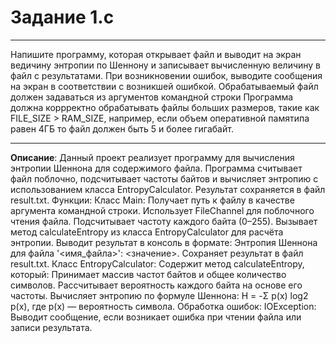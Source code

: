 # Задание 1.c
***
Напишите программу, которая открывает файл и выводит на экран ведичину энтропии по Шеннону и записывает вычисленную величину в файл с результатами.
При возникновении ошибок, выводите сообщения на экран в соответствии с возникшей ошибкой.
Обрабатываемый файл должен задаваться из аргументов командной строки
Программа должна коррректно обрабатывать файлы больших размеров, такие как FILE_SIZE > RAM_SIZE, например, если объем оперативной памятипа равен 4ГБ то файл должен быть 5 и более гигабайт.
***

**Описание**: Данный проект реализует программу для вычисления энтропии Шеннона для содержимого файла. Программа считывает файл поблочно, подсчитывает частоты байтов и вычисляет энтропию с использованием класса EntropyCalculator. Результат сохраняется в файл result.txt.
Функции:
Класс Main:
    Получает путь к файлу в качестве аргумента командной строки.
    Использует FileChannel для поблочного чтения файла.
    Подсчитывает частоту каждого байта (0–255).
    Вызывает метод calculateEntropy из класса EntropyCalculator для расчёта энтропии.
    Выводит результат в консоль в формате: Энтропия Шеннона для файла '<имя_файла>': <значение>.
    Сохраняет результат в файл result.txt.
Класс EntropyCalculator:
    Содержит метод calculateEntropy, который:
        Принимает массив частот байтов и общее количество символов.
        Рассчитывает вероятность каждого байта на основе его частоты.
        Вычисляет энтропию по формуле Шеннона: H = -Σ p(x) log2 p(x), где p(x) — вероятность символа.
Обработка ошибок:
    IOException: Выводит сообщение, если возникает ошибка при чтении файла или записи результата.